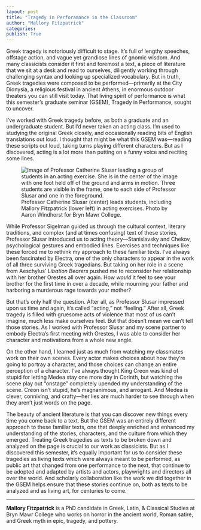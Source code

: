 ```yaml
---
layout: post
title: "Tragedy in Perforamance in the Classroom"
author: "Mallory Fitzpatrick"
categories: 
publish: True
---
```


Greek tragedy is notoriously difficult to stage. It’s full of lengthy speeches, offstage action, and vague yet grandiose lines of gnomic wisdom. And many classicists consider it first and foremost a text, a piece of literature that we sit at a desk and read to ourselves, diligently working through challenging syntax and looking up specialized vocabulary. But in truth, Greek tragedies were composed to be performed—primarily at the City Dionysia, a religious festival in ancient Athens, in enormous outdoor theaters you can still visit today. That living spirit of performance is what this semester’s graduate seminar (GSEM), Tragedy in Performance, sought to uncover. 

I’ve worked with Greek tragedy before, as both a graduate and an undergraduate student. But I’d never taken an acting class. I’m used to studying the original Greek closely, and occasionally reading bits of English translations out loud. I thought that might be what this GSEM was—reading these scripts out loud, taking turns playing different characters. But as I discovered, acting is a lot more than putting on a funny voice and reciting some lines. 

<figure>
  <img src="{{ site.baseurl }}/assets/images/Catherine_Slusar_Medea_Class.jpg" alt="Image of Professor Catherine Slusar leading a group of students in an acting exercise. She is in the center of the image with one foot held off of the ground and arms in motion. Three students are visible in the frame, one to each side of Professor Slusar and one in the foreground."/>
  <figcaption>Professor Catherine Slusar (center) leads students, including Mallory Fitzpatrick (lower left) in acting exercises. Photo by Aaron Windhorst for Bryn Mawr College.</figcaption>
</figure>

While Professor Sigelman guided us through the cultural context, literary traditions, and complex (and at times confusing) text of these stories, Professor Slusar introduced us to acting theory—Stanislavsky and Chekov, psychological gestures and embodied lines. Exercises and techniques like these forced me to rethink my approach to these familiar texts. I’ve always been fascinated by Electra, one of the only characters to appear in the work of all three surviving Greek tragedians. But taking on her role in a scene from Aeschylus’ *Libation Bearers* pushed me to reconsider her relationship with her brother Orestes all over again. How *would* it feel to see your brother for the first time in over a decade, while mourning your father and harboring a murderous rage towards your mother? 

But that’s only half the question. After all, as Professor Slusar impressed upon us time and again, it’s called “acting,” not “feeling.” After all, Greek tragedy is filled with gruesome acts of violence that most of us can’t imagine, much less make ourselves feel. But that doesn’t mean we can’t tell those stories. As I worked with Professor Slusar and my scene partner to embody Electra’s first meeting with Orestes, I was able to consider her character and motivations from a whole new angle. 

On the other hand, I learned just as much from watching my classmates work on their own scenes. Every actor makes choices about how they’re going to portray a character, and those choices can change an entire perception of a character. I’ve always thought King Creon was kind of stupid for letting Medea stay one more day in Corinth, but watching the scene play out “onstage” completely upended my understanding of the scene. Creon isn’t stupid, he’s magnanimous, and arrogant. And Medea is clever, conniving, and crafty—her lies are much harder to see through when they aren’t just words on the page. 

The beauty of ancient literature is that you can discover new things every time you come back to a text. But the GSEM was an entirely different approach to these familiar texts, one that deeply enriched and enhanced my understanding of the stories, characters, and the culture from which they emerged. Treating Greek tragedies as texts to be broken down and analyzed on the page is crucial to our work as classicists. But as I discovered this semester, it’s equally important for us to consider these tragedies as living texts which were always meant to be performed, as public art that changed from one performance to the next, that continue to be adopted and adapted by artists and actors, playwrights and directors all over the world. And scholarly collaboration like the work we did together in the GSEM helps ensure that these stories continue on, both as texts to be analyzed and as living art, for centuries to come.

---

**Mallory Fitzpatrick** is a PhD candidate in Greek, Latin, & Classical Studies at Bryn Mawr College who works on horror in the ancient world, Roman satire, and Greek myth in epic, tragedy, and pottery. 
